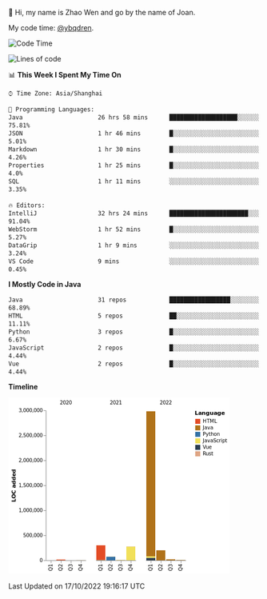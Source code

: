 :wave: Hi, my name is Zhao Wen and go by the name of Joan.

My code time: [@ybqdren](https://wakatime.com/@ybqdren).


<!--START_SECTION:waka-->
![Code Time](http://img.shields.io/badge/Code%20Time-1%2C298%20hrs%2047%20mins-blue)

![Lines of code](https://img.shields.io/badge/From%20Hello%20World%20I%27ve%20Written-4%20Million%20lines%20of%20code-blue)

📊 **This Week I Spent My Time On** 

```text
⌚︎ Time Zone: Asia/Shanghai

💬 Programming Languages: 
Java                     26 hrs 58 mins      ███████████████████░░░░░░   75.81% 
JSON                     1 hr 46 mins        █░░░░░░░░░░░░░░░░░░░░░░░░   5.01% 
Markdown                 1 hr 30 mins        █░░░░░░░░░░░░░░░░░░░░░░░░   4.26% 
Properties               1 hr 25 mins        █░░░░░░░░░░░░░░░░░░░░░░░░   4.0% 
SQL                      1 hr 11 mins        ░░░░░░░░░░░░░░░░░░░░░░░░░   3.35%

🔥 Editors: 
IntelliJ                 32 hrs 24 mins      ██████████████████████░░░   91.04% 
WebStorm                 1 hr 52 mins        █░░░░░░░░░░░░░░░░░░░░░░░░   5.27% 
DataGrip                 1 hr 9 mins         ░░░░░░░░░░░░░░░░░░░░░░░░░   3.24% 
VS Code                  9 mins              ░░░░░░░░░░░░░░░░░░░░░░░░░   0.45%

```

**I Mostly Code in Java** 

```text
Java                     31 repos            █████████████████░░░░░░░░   68.89% 
HTML                     5 repos             ██░░░░░░░░░░░░░░░░░░░░░░░   11.11% 
Python                   3 repos             █░░░░░░░░░░░░░░░░░░░░░░░░   6.67% 
JavaScript               2 repos             █░░░░░░░░░░░░░░░░░░░░░░░░   4.44% 
Vue                      2 repos             █░░░░░░░░░░░░░░░░░░░░░░░░   4.44%

```


**Timeline**

![Chart not found](https://raw.githubusercontent.com/ybqdren/ybqdren/main/charts/bar_graph.png) 


 Last Updated on 17/10/2022 19:16:17 UTC
<!--END_SECTION:waka-->

